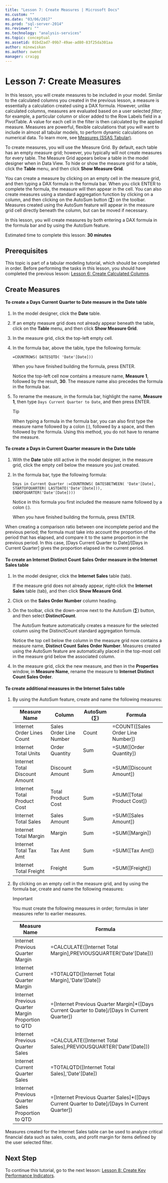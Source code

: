 ```yaml
---
title: "Lesson 7: Create Measures | Microsoft Docs"
ms.custom: ""
ms.date: "03/06/2017"
ms.prod: "sql-server-2014"
ms.reviewer: ""
ms.technology: "analysis-services"
ms.topic: conceptual
ms.assetid: 01bd2ad7-09b7-49ae-ad80-83f25da301aa
author: minewiskan
ms.author: owend
manager: craigg
---
```

# Lesson 7: Create Measures
  In this lesson, you will create measures to be included in your model. Similar to the calculated columns you created in the previous lesson, a measure is essentially a calculation created using a DAX formula. However, unlike calculated columns, measures are evaluated based on a user selected *filter*; for example, a particular column or slicer added to the Row Labels field in a PivotTable.   A value for each cell in the filter is then calculated by the applied measure. Measures are powerful, flexible calculations that you will want to include in almost all tabular models, to perform dynamic calculations on numerical data. To learn more, see [Measures &#40;SSAS Tabular&#41;](tabular-models/measures-ssas-tabular.md).  
  
 To create measures, you will use the Measure Grid. By default, each table has an empty measure grid; however, you typically will not create measures for every table. The Measure Grid appears below a table in the model designer when in Data View. To hide or show the measure grid for a table, click the **Table** menu, and then click **Show Measure Grid**.  
  
 You can create a measure by clicking on an empty cell in the measure grid, and then typing a DAX formula in the formula bar. When you click ENTER to complete the formula, the measure will then appear in the cell. You can also create measures using a standard aggregation function by clicking on a column, and then clicking on the AutoSum button (**∑**) on the toolbar. Measures created using the AutoSum feature will appear in the measure grid cell directly beneath the column, but can be moved if necessary.  
  
 In this lesson, you will create measures by both entering a DAX formula in the formula bar and by using the AutoSum feature.  
  
 Estimated time to complete this lesson: **30 minutes**  
  
## Prerequisites  
 This topic is part of a tabular modeling tutorial, which should be completed in order. Before performing the tasks in this lesson, you should have completed the previous lesson: [Lesson 6: Create Calculated Columns](lesson-5-create-calculated-columns.md).  
  
## Create Measures  
  
#### To create a Days Current Quarter to Date measure in the Date table  
  
1.  In the model designer, click the **Date** table.  
  
2.  If an empty measure grid does not already appear beneath the table, click on the **Table** menu, and then click **Show Measure Grid**.  
  
3.  In the measure grid, click the top-left empty cell.  
  
4.  In the formula bar, above the table, type the following formula:  
  
     `=COUNTROWS( DATESQTD( 'Date'[Date]))`  
  
     When you have finished building the formula, press ENTER.  
  
     Notice the top-left cell now contains a measure name, **Measure 1**, followed by the result, **30**. The measure name also precedes the formula in the formula bar.  
  
5.  To rename the measure, in the formula bar, highlight the name, **Measure  1**, then type `Days Current Quarter to Date`, and then press ENTER.  
  
    > [!TIP]  
    >  When typing a formula in the formula bar, you can also first type the measure name followed by a colon (:), followed by a space, and then followed by the formula. Using this method, you do not have to rename the measure.  
  
#### To create a Days in Current Quarter measure in the Date table  
  
1.  With the **Date** table still active in the model designer, in the measure grid, click the empty cell below the measure you just created.  
  
2.  In the formula bar, type the following formula:  
  
     `Days in Current Quarter :=COUNTROWS( DATESBETWEEN( 'Date'[Date], STARTOFQUARTER( LASTDATE('Date'[Date])), ENDOFQUARTER('Date'[Date])))`  
  
     Notice in this formula you first included the measure name followed by a colon (:).  
  
     When you have finished building the formula, press ENTER.  
  
 When creating a comparison ratio between one incomplete period and the previous period; the formula must take into account the proportion of the period that has elapsed, and compare it to the same proportion in the previous period. In this case, [Days Current Quarter to Date]/[Days in Current Quarter] gives the proportion elapsed in the current period.  
  
#### To create an Internet Distinct Count Sales Order measure in the Internet Sales table  
  
1.  In the model designer, click the **Internet Sales** table (tab).  
  
     If the measure grid does not already appear, right-click the **Internet Sales** table (tab), and then click **Show Measure Grid**.  
  
2.  Click on the **Sales Order Number** column heading.  
  
3.  On the toolbar, click the down-arrow next to the AutoSum (**∑**) button, and then select **DistinctCount**.  
  
     The AutoSum feature automatically creates a measure for the selected column using the DistinctCount standard aggregation formula.  
  
     Notice the top cell below the column in the measure grid now contains a measure name, **Distinct Count Sales Order Number**. Measures created using the AutoSum feature are automatically placed in the top-most cell in the measure grid below the associated column.  
  
4.  In the measure grid, click the new measure, and then in the **Properties** window, in **Measure Name**, rename the measure to **Internet Distinct Count Sales Order**.  
  
#### To create additional measures in the Internet Sales table  
  
1.  By using the AutoSum feature, create and name the following measures:  
  
    |Measure Name|Column|AutoSum (∑)|Formula|  
    |------------------|------------|-------------------|-------------|  
    |Internet Order Lines Count|Sales Order Line Number|Count|=COUNT([Sales Order Line Number])|  
    |Internet Total Units|Order Quantity|Sum|=SUM([Order Quantity])|  
    |Internet Total Discount Amount|Discount Amount|Sum|=SUM([Discount Amount])|  
    |Internet Total Product Cost|Total Product Cost|Sum|=SUM([Total Product Cost])|  
    |Internet Total Sales|Sales Amount|Sum|=SUM([Sales Amount])|  
    |Internet Total Margin|Margin|Sum|=SUM([Margin])|  
    |Internet Total Tax Amt|Tax Amt|Sum|=SUM([Tax Amt])|  
    |Internet Total Freight|Freight|Sum|=SUM([Freight])|  
  
2.  By clicking on an empty cell in the measure grid, and by using the formula bar, create and name the following measures:  
  
    > [!IMPORTANT]  
    >  You must create the following measures in order; formulas in later measures refer to earlier measures.  
  
    |Measure Name|Formula|  
    |------------------|-------------|  
    |Internet Previous Quarter Margin|=CALCULATE([Internet Total Margin],PREVIOUSQUARTER('Date'[Date]))|  
    |Internet Current Quarter Margin|=TOTALQTD([Internet Total Margin],'Date'[Date])|  
    |Internet Previous Quarter Margin Proportion to QTD|=[Internet Previous Quarter Margin]*([Days Current Quarter to Date]/[Days In Current Quarter])|  
    |Internet Previous Quarter Sales|=CALCULATE([Internet Total Sales],PREVIOUSQUARTER('Date'[Date]))|  
    |Internet Current Quarter Sales|=TOTALQTD([Internet Total Sales],'Date'[Date])|  
    |Internet Previous Quarter Sales Proportion to QTD|=[Internet Previous Quarter Sales]*([Days Current Quarter to Date]/[Days In Current Quarter])|  
  
 Measures created for the Internet Sales table can be used to analyze critical financial data such as sales, costs, and profit margin for items defined by the user selected filter.  
  
## Next Step  
 To continue this tutorial, go to the next lesson: [Lesson 8: Create Key Performance Indicators](lesson-7-create-key-performance-indicators.md).  
  
  
